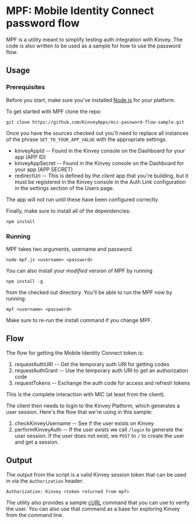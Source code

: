 MPF: Mobile Identity Connect password flow
====================================

MPF is a utility meant to simplify testing auth integration with Kinvey.  The
code is also written to be used as a sample for how to use the password flow.

## Usage


### Prerequisites

Before you start, make sure you've installed [Node.js](http://nodejs.org/) for
your platform.

To get started with MPF clone the repo:

    git clone https://github.com/KinveyApps/mic-password-flow-sample.git

Once you have the sources checked out you'll need to replace all instances of
the phrase `SET_TO_YOUR_APP_VALUE` with the appropriate settings.

- kinveyAppId -- Found in the Kinvey console on the Dashboard for your app
  (APP ID)
- kinveyAppSecret -- Found in the Kinvey console on the Dashboard for your app
  (APP SECRET)
- redirectUri -- This is defined by the *client* app that you're building, but
  it must be registered in the Kinvey console in the Auth Link configuration
  in the settings section of the Users page.

The app will not run until these have been configured correctly.

Finally, make sure to install all of the dependencies:

    npm install

### Running

MPF takes two arguments, username and password.

    node mpf.js <username> <password>

You can also install your *modified* version of MPF by running

    npm install -g

from the checked out directory.  You'll be able to run the MPF now by running:

    mpf <username> <password>

Make sure to re-run the install command if you change MPF.

## Flow

The flow for getting the Mobile Identity Connect token is:

1. requestAuthURI -- Get the temporary auth URI for getting codes
2. requestAuthGrant -- Use the temporary auth URI to get an authorization code
3. requestTokens -- Exchange the auth code for access and refresh tokens

This is the complete interaction with MIC (at least from the client).

The client then needs to login to the Kinvey Platform, which generates a user
session.  Here's the flow that we're using in this sample:

1. checkKinveyUsername -- See if the user exists on Kinvey
2. performKinveyAuth -- If the user exists we call `/login` to generate the
   user session.  If the user does not exist, we `POST` to `/` to create the
   user and get a session.



## Output

The output from the script is a valid Kinvey session token that can be used in
via the `Authorization` header:

    Authorization: Kinvey <token returned from mpf>

The utility also provides a sample [cURL](http://curl.haxx.se/) command that
you can use to verify the user.  You can also use that command as a base for
exploring Kinvey from the command line.
